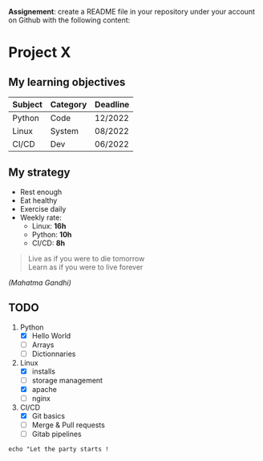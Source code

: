 **Assignement**: create a README file in your repository under your account on Github with the following content:  
# Project X

## My learning objectives

| Subject | Category | Deadline |
|---------|----------|----------|
| Python  | Code     | 12/2022  |
| Linux   | System   | 08/2022  |
| CI/CD   | Dev      | 06/2022  |

## My strategy 

* Rest enough
* Eat healthy
* Exercise daily
* Weekly rate: 
  * Linux: **16h**
  * Python: **10h**
  * CI/CD: **8h**

> Live as if you were to die tomorrow  
> Learn as if you were to live forever  

*(Mahatma Gandhi)*

## TODO
1. Python
   * [x] Hello World
   * [ ] Arrays
   * [ ] Dictionnaries
2. Linux
   * [x] installs
   * [ ] storage management
   * [x] apache 
   * [ ] nginx
3. CI/CD
   * [x] Git basics
   * [ ] Merge & Pull requests 
   * [ ] Gitab pipelines
   
```echo "Let the party starts !```








